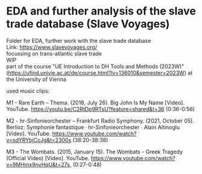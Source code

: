 # EDA and further analysis of the slave trade database (Slave Voyages)  
 Folder for EDA, further work with the slave trade database  
 Link: https://www.slavevoyages.org/  
 focussing on trans-atlantic slave trade  
 WIP  
 part of the course "UE Introduction to DH Tools and Methods (2023W)" (https://ufind.univie.ac.at/de/course.html?lv=136010&semester=2023W) at the University of Vienna

used music clips:

M1 -	Rare Earth – Thema. (2018, July 26). Big John Is My Name [Video]. YouTube. https://youtu.be/C2RtDp9RTsU?feature=shared&t=36 (0:36-0:56)

M2 -	hr-Sinfonieorchester – Frankfurt Radio Symphony. (2021, October 05). Berlioz: Symphonie fantastique ∙ hr-Sinfonieorchester ∙ Alain Altinoglu [Video]. YouTube. https://www.youtube.com/watch?v=sdYRYbjCcJg&t=2300s (38:20-38:38)

M3 -	The Wombats. (2015, January 15). The Wombats - Greek Tragedy (Official Video) [Video]. YouTube. https://www.youtube.com/watch?v=9MHmx9nvHqU&t=27s, (0:27-0:48)
